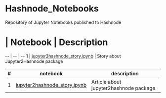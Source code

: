 # Hashnode_Notebooks
Repository of Jupyter Notebooks published to Hashnode

# | Notebook | Description
-- | -- | --
1 | [jupyter2hashnode_story.ipynb](jupyter2hashnode_story.ipynb) | Story about Jupyter2Hashnode package

| # | notebook                                                     | description                                                    |
|---|--------------------------------------------------------------|----------------------------------------------------------------|
| 1 | [jupyter2hashnode_story.ipynb](jupyter2hashnode_story.ipynb) | Article about jupyter2hashnode package                     |   |

